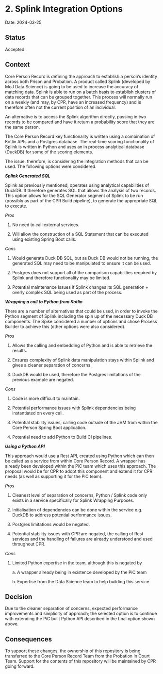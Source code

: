 # 2. Splink Integration Options

Date: 2024-03-25

## Status

Accepted

## Context

Core Person Record is defining the approach to establish a person’s identity across both Prison and Probation.  A product called Splink (developed by MoJ Data Science) is going to be used to increase the accuracy of matching data.  Splink is able to run on a batch basis to establish clusters of data records that can be grouped together.  This process will normally run on a weekly (and may, by CPR, have an increased frequency) and is therefore often not the current position of an individual.

An alternative is to access the Splink algorithm directly,  passing in two records to be compared and have it return a probability score that they are the same person.

The Core Person Record key functionality is written using a combination of Kotlin APIs and a Postgres database.  The real-time scoring functionality of Splink is written in Python and uses an in process analytical database (DuckDB) for some of the scoring elements.

The issue, therefore, is considering the integration methods that can be used. The following options were considered.

***Splink Generated SQL***

Splink as previously mentioned, operates using analytical capabilities of DuckDB.  It therefore generates SQL that allows the analysis of two records.  This option allows for the SQL Generator segment of Splink to be run (possibly as part of the CPR Build pipeline), to generate the appropriate SQL to execute.

*Pros*

1. No need to call external services.

2. Will allow the construction of a SQL Statement that can be executed using existing Spring Boot calls.

*Cons*

1. Would generate Duck DB SQL, but as Duck DB would not be running, the generated SQL may need to be manipulated to ensure it can be used.

2. Postgres does not support all of the comparison capabilities required by Splink and therefore functionality may be limited.

3. Potential maintenance Issues if Splink changes its SQL generation + overly complex SQL being used as part of the process.

***Wrapping a call to Python from Kotlin***

There are a number of alternatives that could be used, in order to invoke the Python segment of Splink including the spin up of the necessary Duck DB components.  The Spike considered a number of options and chose Process Builder to achieve this (other options were also considered).

*Pros*

1. Allows the calling and embedding of Python and is able to retrieve the results.

2. Ensures complexity of Splink data manipulation stays within Splink and gives a cleaner separation of concerns.

3. DuckDB would be used,  therefore the Postgres limitations of the previous example are negated.

*Cons*

1. Code is more difficult to maintain.

2. Potential performance issues with Splink dependencies being instantiated on every call.

3. Potential stability issues,  calling code outside of the JVM from within the Core Person Spring Boot application.

4. Potential need to add Python to Build CI pipelines.

***Using a Python API***

This approach would use a Rest API, created using Python which can then be called as a service from within Core Person Record.  A wrapper has already been developed within the PiC team which uses this approach.  The proposal would be for CPR to adopt this component and extend it for CPR needs (as well as supporting it for the PiC team).

*Pros*

1. Cleanest level of separation of concerns,  Python / Splink code only exists in a service specifically for Splink Wrapping Purposes.

2. Initialisation of dependencies can be done within the service e.g. DuckDB to address potential performance issues.

3. Postgres limitations would be negated.

4. Potential stability issues with CPR are negated,  the calling of Rest services and the handling of failures are already understood and used throughout CPR.

*Cons*

1. Limited Python expertise in the team, although this is negated by

   a. A wrapper already being in existence developed by the PiC team

   b. Expertise from the Data Science team to help building this service.

## Decision

Due to the cleaner separation of concerns, expected performance improvements and simplicity of approach; the selected option is to continue with  extending the PiC built Python API described in the final option shown above.

## Consequences

To support these changes,  the ownership of this repository is being transferred to the Core Person Record Team from the Probation In Court Team.  Support for the contents of this repository will be maintained by CPR going forward.
